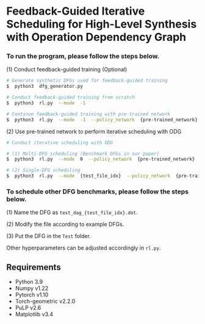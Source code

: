# Feedback-Guided Iterative Scheduling for High-Level Synthesis with Operation Dependency Graph

### To run the program, please follow the steps below.

(1) Conduct feedback-guided training (Optional)
```bash
# Generate synthetic DFGs used for feedback-guided training
$  python3  dfg_generator.py

# Conduct feedback-guided training from scratch
$  python3  rl.py  --mode  -1

# Continue feedback-guided training with pre-trained network
$  python3  rl.py  --mode  -1  --policy_network  {pre-trained_network}
```

(2) Use pre-trained network to perform iterative scheduling with ODG

```bash
# Conduct iterative scheduling with ODG

# (1) Multi-DFG scheduling (Benchmark DFGs in our paper)
$  python3  rl.py  --mode  0  --policy_network  {pre-trained_network}

# (2) Single-DFG scheduling
$  python3  rl.py  --mode  {test_file_idx}  --policy_network  {pre-trained_network}
```

### To schedule other DFG benchmarks, please follow the steps below.

(1) Name the DFG as `test_dag_{test_file_idx}.dot`.

(2) Modify the file according to example DFGs.

(3) Put the DFG in the `Test` folder.

Other hyperparameters can be adjusted accordingly in `rl.py`.

## Requirements

* Python 3.9
* Numpy v1.22
* Pytorch v1.10
* Torch-geometric v2.2.0
* PuLP v2.6
* Matplotlib v3.4